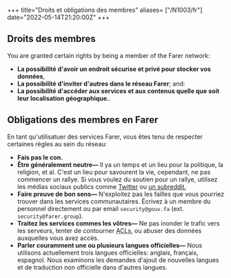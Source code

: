 +++
title="Droits et obligations des membres"
aliases= ["/N1003/fr"]
date="2022-05-14T21:20:00Z"
+++

## Droits des membres
You are granted certain rights by being a member of the Farer network:
- **La possibilité d'avoir un endroit sécurise et privé pour stocker vos données**,
- **La possibilité d'inviter d'autres dans le réseau Farer**; and:
- **La possibilité d'accéder aux services et aux contenus quelle que soit leur localisation géographique.**.

## Obligations des membres en Farer
En tant qu'utilisatuer des services Farer, vous êtes tenu de respecter certaines règles au sein du réseau:
- **Fais pas le con.**
- **Être généralement neutre—** Il ya un temps et un lieu pour la politique, la religion, et al. C'est un lieu pour savourent la vie, cependant, ne pas commencer un rallye. Si vous voulez du soutien pour un rallye, utilisez les médias sociaux publics comme [Twitter](https://twitter.com) ou [un subreddit.](https://old.reddit.com)
- **Faire preuve de bon sens—** N'exploitez pas les failles que vous pourriez trouver dans les services communautaires. Écrivez à un membre du personnel directement ou par email `security@gouv.fa` (ext. `security@farer.group`).
- **Traitez les services commes les vôtres—** Ne pas inonder le trafic vers les serveurs, tenter de contourner <abbr title="Access-Control Lists; Liste de contrôle d'accès en français">ACLs</abbr>, ou abuser des données auxquelles vous avez accès.
- **Parler couramment une ou plusieurs langues officielles—** Nous utilisons actuellement trois langues officielles: anglais, français, espagnol. Nous examinons les demandes d'ajout de nouvelles langues et de traduction non officielle dans d'autres langues.
